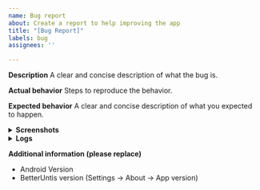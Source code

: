 ```yaml
---
name: Bug report
about: Create a report to help improving the app
title: "[Bug Report]"
labels: bug
assignees: ''

---
```


**Description**
A clear and concise description of what the bug is.

**Actual behavior**
Steps to reproduce the behavior.

**Expected behavior**
A clear and concise description of what you expected to happen.

<details>
  <summary><b>Screenshots</b></summary>

  Add screenshots here to describe the problem.
  Please include screenshots of the original Untis Mobile app if applicable.
</details>

<details>
  <summary><b>Logs</b></summary>

  Add a detailed stack trace / crash log here if applicable.
</details>

**Additional information (please replace)**
 - Android Version
 - BetterUntis version (Settings -> About -> App version)
